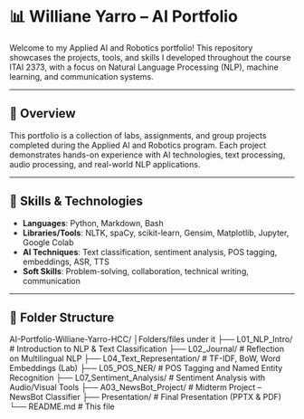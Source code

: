 # 📊 Williane Yarro – AI Portfolio

Welcome to my Applied AI and Robotics portfolio! This repository showcases the projects, tools, and skills 
I developed throughout the course ITAI 2373, with a focus on Natural Language Processing (NLP), machine learning, and communication systems.

---

## 🚀 Overview

This portfolio is a collection of labs, assignments, and group projects completed during the Applied AI and Robotics program.
Each project demonstrates hands-on experience with AI technologies, text processing, audio processing, and real-world NLP applications.

---

## 🧠 Skills & Technologies

- **Languages**: Python, Markdown, Bash
- **Libraries/Tools**: NLTK, spaCy, scikit-learn, Gensim, Matplotlib, Jupyter, Google Colab
- **AI Techniques**: Text classification, sentiment analysis, POS tagging, embeddings, ASR, TTS
- **Soft Skills**: Problem-solving, collaboration, technical writing, communication

---

## 📂 Folder Structure
AI-Portfolio-Williane-Yarro-HCC/
│Folders/files under it
├── L01_NLP_Intro/ # Introduction to NLP & Text Classification
├── L02_Journal/ # Reflection on Multilingual NLP
├── L04_Text_Representation/ # TF-IDF, BoW, Word Embeddings (Lab)
├── L05_POS_NER/ # POS Tagging and Named Entity Recognition
├── L07_Sentiment_Analysis/ # Sentiment Analysis with Audio/Visual Tools
├── A03_NewsBot_Project/ # Midterm Project – NewsBot Classifier
├── Presentation/ # Final Presentation (PPTX & PDF)
└── README.md # This file




